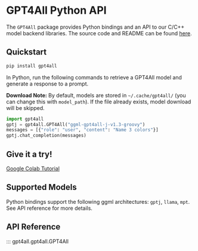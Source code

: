 # GPT4All Python API
The `GPT4All` package provides Python bindings and an API to our C/C++ model backend libraries.
The source code and README can be found [here](https://github.com/nomic-ai/gpt4all/tree/main/gpt4all-bindings/python).

## Quickstart

```bash
pip install gpt4all
```

In Python, run the following commands to retrieve a GPT4All model and generate a response
to a prompt.

**Download Note:**
By default, models are stored in `~/.cache/gpt4all/` (you can change this with `model_path`). If the file already exists, model download will be skipped.

```python
import gpt4all
gptj = gpt4all.GPT4All("ggml-gpt4all-j-v1.3-groovy")
messages = [{"role": "user", "content": "Name 3 colors"}]
gptj.chat_completion(messages)
```

## Give it a try!
[Google Colab Tutorial](https://colab.research.google.com/drive/1QRFHV5lj1Kb7_tGZZGZ-E6BfX6izpeMI?usp=sharing)

## Supported Models
Python bindings support the following ggml architectures: `gptj`, `llama`, `mpt`. See API reference for more details.


## API Reference

::: gpt4all.gpt4all.GPT4All

